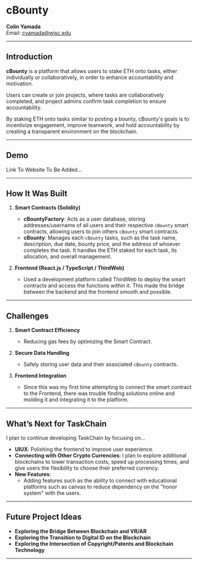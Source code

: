 # cBounty
**Colin Yamada**  
Email: [cyamada@wisc.edu](mailto:cyamada@wisc.edu)

---
## Introduction

**cBounty** is a platform that allows users to stake ETH onto tasks, either individually or collaboratively, in order to enhance accountability and motivation.

Users can create or join projects, where tasks are collaboratively completed, and project admins confirm task completion to ensure accountability.

By staking ETH onto tasks similar to posting a bounty, cBounty's goals is to incentivize engagement, improve teamwork, and hold accountability by creating a transparent environment on the blockchain.

---

## Demo

Link To Website To Be Added...

---

## How It Was Built 

1. **Smart Contracts (Solidity)**  
   - **cBountyFactory**: Acts as a user database, storing addresses/username of all users and their respective `cBounty` smart contracts, allowing users to join others `cBounty` smart contracts.
   - **cBounty**: Manages each `cBounty` tasks, such as the task name, description, due date, bounty price, and the address of whoever completes the task. It handles the ETH staked for each task, its allocation, and overall management.

2. **Frontend (React.js / TypeScript / ThirdWeb)**  
   - Used a development platform called ThirdWeb to deploy the smart contracts and access the functions within it. This made the bridge between the backend and the frontend smooth and possible. 
---

## Challenges

1. **Smart Contract Efficiency**  
   - Reducing gas fees by optimizing the Smart Contract.

2. **Secure Data Handling** 
   - Safely storing user data and their associated `cBounty` contracts.

3. **Frontend Integration**  
   - Since this was my first time attempting to connect the smart contract to the Frontend, there was trouble finding solutions online and molding it and integrating it to the platform.

---

## What’s Next for TaskChain

I plan to continue developing TaskChain by focusing on...
- **UIUX**: Polishing the frontend to improve user experience.
- **Connecting with Other Crypto Currencies**: I plan to explore additional blockchains to lower transaction costs, speed up processing times, and give users the flexibility to choose their preferred currency.
- **New Features**: 
  - Adding features such as the ability to connect with educational platforms such as canvas to reduce dependency on the "honor system" with the users.

---

## Future Project Ideas

- **Exploring the Bridge Between Blockchain and VR/AR**
- **Exploring the Transition to Digital ID on the Blockchain**
- **Exploring the Intersection of Copyright/Patents and Blockchain Technology**

---